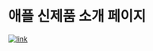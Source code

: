 # 애플 신제품 소개 페이지

<a href="https://limeunseop.github.io/apple-new-product">![link](https://img.shields.io/badge/link-https%3A%2F%2Flimeunseop.github.io%2Fapple--new--product-brightgreen)</a>
